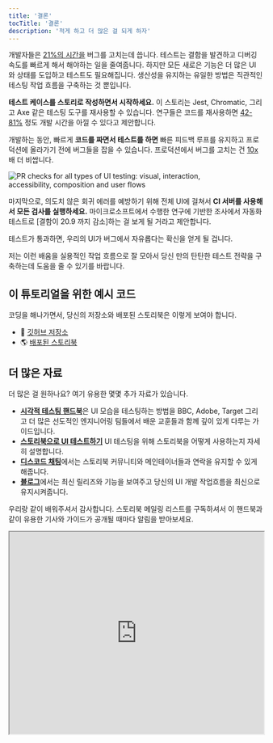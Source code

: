 ```yaml
---
title: '결론'
tocTitle: '결론'
description: '적게 하고 더 많은 걸 되게 하자'
---
```


개발자들은 [21%의 시간을](https://www.niss.org/sites/default/files/technicalreports/tr81.pdf) 버그를 고치는데 씁니다. 테스트는 결함을 발견하고 디버깅 속도를 빠르게 해서 해야하는 일을 줄여줍니다. 하지만 모든 새로은 기능은 더 많은 UI 와 상태를 도입하고 테스트도 필요해집니다. 생산성을 유지하는 유일한 방법은 직관적인 테스팅 작업 흐름을 구축하는 것 뿐입니다.
<!--
Developers spend [21% of their time](https://www.niss.org/sites/default/files/technicalreports/tr81.pdf) fixing bugs. Tests help reduce the amount of work you have to do by catching defects and speeding up debugging. But every new feature introduces more UI and states that need tests. The only way to stay productive is to implement an intuitive testing workflow.
-->

**테스트 케이스를 스토리로 작성하면서 시작하세요.** 이 스토리는 Jest, Chromatic, 그리고 Axe 같은 테스팅 도구를 재사용할 수 있습니다. 연구들은 코드를 재사용하면 [42-81%](https://www.researchgate.net/publication/3188437_Evaluating_Software_Reuse_Alternatives_A_Model_and_Its_Application_to_an_Industrial_Case_Study?ev=publicSearchHeader&_sg=g8WraNGZNGPw0R-1-jGpy0XwUDeAr3qb472J6lhisyQ3l24pSmndO6anMdX2L3HdWHifsczPegR9wjA) 정도 개발 시간을 아낄 수 있다고 제안합니다.

<!--
**Start by writing test cases as stories**. You can reuse them in testing tools such as Jest, Chromatic and Axe. Studies suggest that reusing code can shave [42-81% off](https://www.researchgate.net/publication/3188437_Evaluating_Software_Reuse_Alternatives_A_Model_and_Its_Application_to_an_Industrial_Case_Study?ev=publicSearchHeader&_sg=g8WraNGZNGPw0R-1-jGpy0XwUDeAr3qb472J6lhisyQ3l24pSmndO6anMdX2L3HdWHifsczPegR9wjA) dev time.
-->

개발하는 동안, 빠르게 **코드를 짜면서 테스트를 하면** 빠른 피드백 루프를 유지하고 프로덕션에 올라가기 전에 버그들을 잡을 수 있습니다. 프로덕션에서 버그를 고치는 건 [10x](https://ntrs.nasa.gov/search.jsp?R=20100036670)배 더 비쌉니다.
<!--
During development, **test while you code** to get a fast feedback loop and catch bugs before hitting production. It's [10x](https://ntrs.nasa.gov/search.jsp?R=20100036670) more expensive to fix bugs in production!
-->

<img src="/ui-testing-handbook/component-automate-testing.gif" alt="PR checks for all types of UI testing: visual, interaction, accessibility, composition and user flows" style="max-width: 450px;" />

마지막으로, 의도치 않은 회귀 에러를 예방하기 위해 전체 UI에 걸쳐서 **CI 서버를 사용해서 모든 검사를 실행하세요.** 마이크로소프트에서 수행한 연구에 기반한 조사에서 자동화 테스트로 [결함이 20.9 까지 감소]하는 걸 보게 될 거라고 제안합니다.
<!--
Finally, **use a CI server to run all your checks** across the entire UI to prevent accidental regressions. Research-backed studies from Microsoft suggest that you can see a [20.9% reduction in defects](https://collaboration.csc.ncsu.edu/laurie/Papers/Unit_testing_cameraReady.pdf) with automated testing.
-->

테스트가 통과하면, 우리의 UI가 버그에서 자유롭다는 확신을 얻게 될 겁니다.
<!--
When your tests pass, you’ll have confidence that your UI is bug-free.
-->

저는 이런 배움을 실용적인 작업 흐름으로 잘 모아서 당신 만의 탄탄한 테스트 전략을 구축하는데 도움을 줄 수 있기를 바랍니다.
<!--
I hope condensing these learnings into a pragmatic workflow helps you implement a solid testing strategy of your own. Let this be your starting point.
-->

## 이 튜토리얼을 위한 예시 코드
<!--
## Sample code for this tutorial
-->

코딩을 해나가면서, 당신의 저장소와 배포된 스토리북은 이렇게 보여야 합니다. 
<!--
If you've been coding along, your repository and deployed Storybook should look like this:
-->

- 📕 [깃허브 저장소](https://github.com/chromaui/ui-testing-guide-code/tree/workflow)
- 🌎 [배포된 스토리북](https://main--60876bbe754b7b0021704b3d.chromatic.com)

<!--
- 📕 [GitHub repository](https://github.com/chromaui/ui-testing-guide-code/tree/workflow)
- 🌎 [Deployed Storybook](https://main--60876bbe754b7b0021704b3d.chromatic.com)
-->

## 더 많은 자료
<!--
## More resources
-->

더 많은 걸 원하나요? 여기 유용한 몇몇 추가 자료가 있습니다.

<!--
Want more? Here are some additional helpful resources:
-->

- [**시각적 테스팅 핸드북**](/visual-testing-handbook)은 UI 모습을 테스팅하는 방법을 BBC, Adobe, Target 그리고 더 많은 선도적인 엔지니어링 팀들에서 배운 교훈들과 함께 깊이 있게 다루는 가이드입니다.
- [**스토리북으로 UI 테스트하기**](https://storybook.js.org/docs/react/writing-tests/introduction) UI 테스팅을 위해 스토리북을 어떻게 사용하는지 자세히 설명합니다.
- [**디스코드 채팅**](https://discord.gg/UUt2PJb)에서는 스토리북 커뮤니티와 메인테이너들과 연락을 유지할 수 있게 해줍니다.
- [**블로그**](https://medium.com/storybookjs)에서는 최신 릴리즈와 기능을 보여주고 당신의 UI 개발 작업흐름을 최신으로 유지시켜줍니다.

우리랑 같이 배워주셔서 감사합니다. 스토리북 메일링 리스트를 구독하셔서 이 핸드북과 같이 유용한 기사와 가이드가 공개될 때마다 알림을 받아보세요.

<!--
- [**Visual Testing Handbook**](/visual-testing-handbook) is an in-depth guide to testing UI appearance—with learnings from leading engineering teams like BBC, Adobe, Target and more.
- [**How to test UIs with Storybook**](https://storybook.js.org/docs/react/writing-tests/introduction) details how you can use Storybook for UI testing.
- [**Discord chat**](https://discord.gg/UUt2PJb) puts you in contact with the Storybook community and maintainers.
- [**Blog**](https://medium.com/storybookjs) showcases the latest releases and features to streamline your UI development workflow.

Thanks for learning with us. Subscribe to the Storybook mailing list to get notified when helpful articles and guides like this are published.
-->

<iframe style="height:400px;width:100%;max-width:800px;margin:0px auto;" src="https://upscri.be/d42fc0?as_embed"></iframe>
